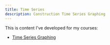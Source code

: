 ```yaml
---
title: Time Series
description: Construction Time Series Graphing
---
```


This is content I've developed for my courses:

- [Time Series Graphing](/timeseries/index.md)
